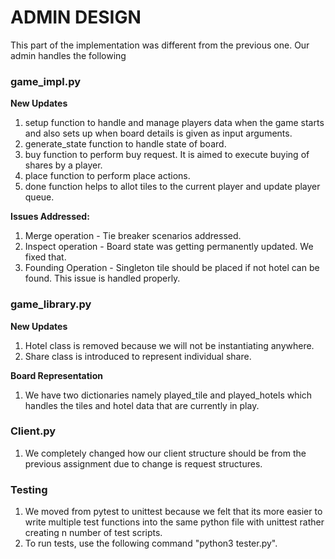 # ADMIN DESIGN

This part of the implementation was different from the previous one. Our admin handles the following

### game_impl.py

**New Updates**

1. setup function to handle and manage players data when the game starts and also sets up when board details is given as input arguments.
2. generate_state function to handle state of board.
3. buy function to perform buy request. It is aimed to execute buying of shares by a player.
4. place function to perform place actions.
5. done function helps to allot tiles to the current player and update player queue.

**Issues Addressed:**

1. Merge operation - Tie breaker scenarios addressed.
2. Inspect operation - Board state was getting permanently updated. We fixed that.
3. Founding Operation - Singleton tile should be placed if not hotel can be found. This issue is handled properly.

### game_library.py

**New Updates**

1. Hotel class is removed because we will not be instantiating anywhere.
2. Share class is introduced to represent individual share.

**Board Representation**

1. We have two dictionaries namely played_tile and played_hotels which handles the tiles and hotel data that are currently in play.

### Client.py

1. We completely changed how our client structure should be from the previous assignment due to change is request structures.

### Testing

1. We moved from pytest to unittest because we felt that its more easier to write multiple test functions into the same python file with unittest rather creating n number of test scripts.
2. To run tests, use the following command "python3 tester.py".
